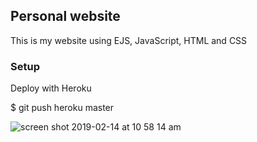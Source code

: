 ## Personal website

This is my website using EJS, JavaScript, HTML and CSS

### Setup

Deploy with Heroku

$ git push heroku master

![screen shot 2019-02-14 at 10 58 14 am](https://user-images.githubusercontent.com/18974511/52810465-7e393380-3047-11e9-924d-c25fbd3166b0.png)
